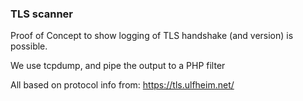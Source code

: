 ### TLS scanner

Proof of Concept to show logging of TLS handshake (and version) is possible. 

We use tcpdump, and pipe the output to a PHP filter

All based on protocol info from: https://tls.ulfheim.net/
